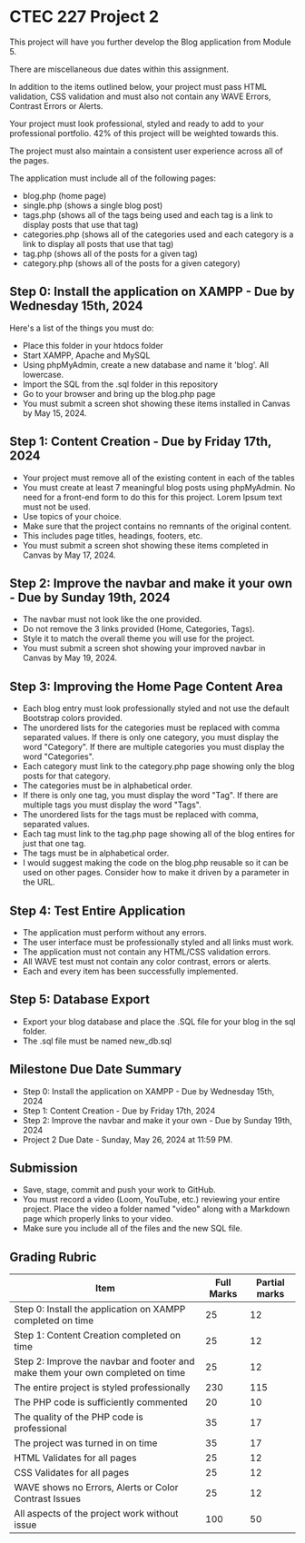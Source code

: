 # CTEC 227 Project 2

This project will have you further develop the Blog application from Module 5.

There are miscellaneous due dates within this assignment.

In addition to the items outlined below, your project must pass HTML validation, CSS validation and must also not contain any WAVE Errors, Contrast Errors or Alerts.

Your project must look professional, styled and ready to add to your professional portfolio. 42% of this project will be weighted towards this.

The project must also maintain a consistent user experience across all of the pages.

The application must include all of the following pages:

- blog.php (home page)
- single.php (shows a single blog post)
- tags.php (shows all of the tags being used and each tag is a link to display posts that use that tag)
- categories.php (shows all of the categories used and each category is a link to display all posts that use that tag)
- tag.php (shows all of the posts for a given tag)
- category.php (shows all of the posts for a given category)

## Step 0: Install the application on XAMPP - Due by Wednesday 15th, 2024

Here's a list of the things you must do:

- Place this folder in your htdocs folder
- Start XAMPP, Apache and MySQL
- Using phpMyAdmin, create a new database and name it 'blog'. All lowercase.
- Import the SQL from the .sql folder in this repository
- Go to your browser and bring up the blog.php page
- You must submit a screen shot showing these items installed in Canvas by May 15, 2024.

## Step 1: Content Creation - Due by Friday 17th, 2024

- Your project must remove all of the existing content in each of the tables
- You must create at least 7 meaningful blog posts using phpMyAdmin. No need for a front-end form to do this for this project. Lorem Ipsum text must not be used.
- Use topics of your choice.
- Make sure that the project contains no remnants of the original content.
- This includes page titles, headings, footers, etc.
- You must submit a screen shot showing these items completed in Canvas by May 17, 2024.

## Step 2: Improve the navbar and make it your own - Due by Sunday 19th, 2024

- The navbar must not look like the one provided.
- Do not remove the 3 links provided (Home, Categories, Tags).
- Style it to match the overall theme you will use for the project.
- You must submit a screen shot showing your improved navbar in Canvas by May 19, 2024.

## Step 3: Improving the Home Page Content Area

- Each blog entry must look professionally styled and not use the default Bootstrap colors provided.
- The unordered lists for the categories must be replaced with comma separated values. If there is only one category, you must display the word "Category". If there are multiple categories you must display the word "Categories".
- Each category must link to the category.php page showing only the blog posts for that category.
- The categories must be in alphabetical order.
- If there is only one tag, you must display the word "Tag". If there are multiple tags you must display the word "Tags".
- The unordered lists for the tags must be replaced with comma, separated values.
- Each tag must link to the tag.php page showing all of the blog entires for just that one tag.
- The tags must be in alphabetical order.
- I would suggest making the code on the blog.php reusable so it can be used on other pages. Consider how to make it driven by a parameter in the URL.

## Step 4: Test Entire Application

- The application must perform without any errors.
- The user interface must be professionally styled and all links must work.
- The application must not contain any HTML/CSS validation errors.
- All WAVE test must not contain any color contrast, errors or alerts.
- Each and every item has been successfully implemented.

## Step 5: Database Export

- Export your blog database and place the .SQL file for your blog in the sql folder.
- The .sql file must be named new_db.sql

## Milestone Due Date Summary

- Step 0: Install the application on XAMPP - Due by Wednesday 15th, 2024
- Step 1: Content Creation - Due by Friday 17th, 2024
- Step 2: Improve the navbar and make it your own - Due by Sunday 19th, 2024
- Project 2 Due Date - Sunday, May 26, 2024 at 11:59 PM.

## Submission

- Save, stage, commit and push your work to GitHub.
- You must record a video (Loom, YouTube, etc.) reviewing your entire project. Place the video a folder named "video" along with a Markdown page which properly links to your video.
- Make sure you include all of the files and the new SQL file.

## Grading Rubric

| Item                                                                           | Full Marks | Partial marks |
|--------------------------------------------------------------------------------|------------|---------------|
| Step 0: Install the application on XAMPP completed on time                     | 25         | 12            |
| Step 1: Content Creation completed on time                                     | 25         | 12            |
| Step 2: Improve the navbar and footer and make them your own completed on time | 25         | 12            |
| The entire project is styled professionally                                    | 230        | 115           |
| The PHP code is sufficiently commented                                         | 20         | 10            |
| The quality of the PHP code is professional                                    | 35         | 17            |
| The project was turned in on time                                              | 35         | 17            |
| HTML Validates for all pages                                                   | 25         | 12            |
| CSS Validates for all pages                                                    | 25         | 12            |
| WAVE shows no Errors, Alerts or Color Contrast Issues                          | 25         | 12            |
| All aspects of the project work without issue                                  | 100        | 50            |
